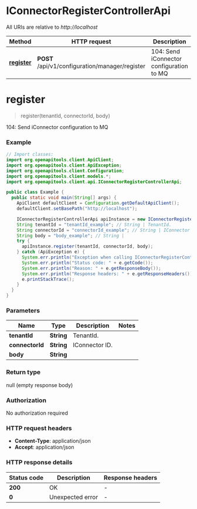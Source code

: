 # IConnectorRegisterControllerApi

All URIs are relative to *http://localhost*

Method | HTTP request | Description
------------- | ------------- | -------------
[**register**](IConnectorRegisterControllerApi.md#register) | **POST** /api/v1/configuration/manager/register | 104: Send iConnector configuration to MQ


<a name="register"></a>
# **register**
> register(tenantId, connectorId, body)

104: Send iConnector configuration to MQ

### Example
```java
// Import classes:
import org.openapitools.client.ApiClient;
import org.openapitools.client.ApiException;
import org.openapitools.client.Configuration;
import org.openapitools.client.models.*;
import org.openapitools.client.api.IConnectorRegisterControllerApi;

public class Example {
  public static void main(String[] args) {
    ApiClient defaultClient = Configuration.getDefaultApiClient();
    defaultClient.setBasePath("http://localhost");

    IConnectorRegisterControllerApi apiInstance = new IConnectorRegisterControllerApi(defaultClient);
    String tenantId = "tenantId_example"; // String | TenantId.
    String connectorId = "connectorId_example"; // String | IConnector ID.
    String body = "body_example"; // String | 
    try {
      apiInstance.register(tenantId, connectorId, body);
    } catch (ApiException e) {
      System.err.println("Exception when calling IConnectorRegisterControllerApi#register");
      System.err.println("Status code: " + e.getCode());
      System.err.println("Reason: " + e.getResponseBody());
      System.err.println("Response headers: " + e.getResponseHeaders());
      e.printStackTrace();
    }
  }
}
```

### Parameters

Name | Type | Description  | Notes
------------- | ------------- | ------------- | -------------
 **tenantId** | **String**| TenantId. |
 **connectorId** | **String**| IConnector ID. |
 **body** | **String**|  |

### Return type

null (empty response body)

### Authorization

No authorization required

### HTTP request headers

 - **Content-Type**: application/json
 - **Accept**: application/json

### HTTP response details
| Status code | Description | Response headers |
|-------------|-------------|------------------|
**200** | OK |  -  |
**0** | Unexpected error |  -  |


